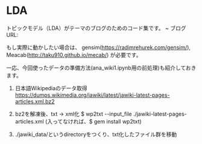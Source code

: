 # LDA

トピックモデル（LDA）がテーマのブログのためのコード集です。 ~
ブログURL:


もし実際に動かしたい場合は、
gensim(https://radimrehurek.com/gensim/),
Meacab(http://taku910.github.io/mecab/)
が必要です。

一応、今回使ったデータの準備方法(ana_wiki1.ipynb用の前処理)も紹介しておきます。
1. 日本語Wikipediaのデータ取得
https://dumps.wikimedia.org/jawiki/latest/jawiki-latest-pages-articles.xml.bz2

2. bz2を解凍後、txt -> xml化
$ wp2txt --input_file ./jawiki-latest-pages-articles.xml
(入ってなければ、$ gem install wp2txt)

3. ./jawiki_data/というdirectoryをつくり、txt化したファイル群を移動
